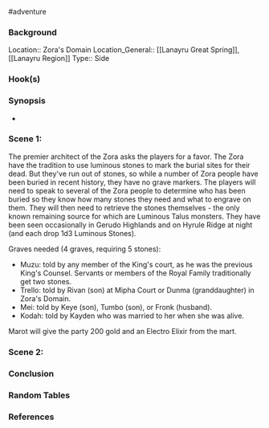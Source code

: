 #adventure 

### Background

Location:: Zora's Domain
Location_General:: [[Lanayru Great Spring]], [[Lanayru Region]]
Type:: Side

### Hook(s)


### Synopsis

- 

### Scene 1: 

The premier architect of the Zora asks the players for a favor. The Zora have the tradition to use luminous stones to mark the burial sites for their dead. But they've run out of stones, so while a number of Zora people have been buried in recent history, they have no grave markers. The players will need to speak to several of the Zora people to determine who has been buried so they know how many stones they need and what to engrave on them. They will then need to retrieve the stones themselves - the only known remaining source for which are Luminous Talus monsters. They have been seen occasionally in Gerudo Highlands and on Hyrule Ridge at night (and each drop 1d3 Luminous Stones).

Graves needed (4 graves, requiring 5 stones):
* Muzu: told by any member of the King's court, as he was the previous King's Counsel. Servants or members of the Royal Family traditionally get two stones.
* Trello: told by Rivan (son) at Mipha Court or Dunma (granddaughter) in Zora's Domain.
* Mei: told by Keye (son), Tumbo (son), or Fronk (husband).
* Kodah: told by Kayden who was married to her when she was alive.

Marot will give the party 200 gold and an Electro Elixir from the mart.

### Scene 2: 


### Conclusion


### Random Tables


### References